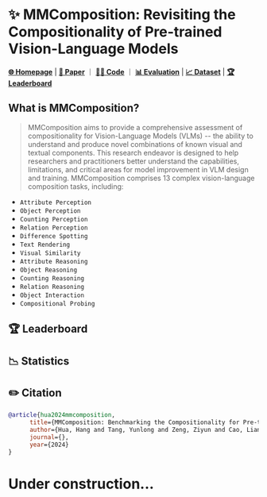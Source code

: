 # ✨ MMComposition: Revisiting the Compositionality of Pre-trained Vision-Language Models
[**🌐 Homepage**](https://yunlong10.github.io/projects/mmcomposition) | [**🔬 Paper**](https://github.com/hanghuacs/MMComposition) ｜ [**👩‍💻 Code**](https://github.com/hanghuacs/MMComposition/blob/main/evaluation.py) ｜ [**📊 Evaluation**](https://github.com/hanghuacs/MMComposition) | [**📈 Dataset**](https://github.com/hanghuacs/MMComposition) | [**🏆 Leaderboard**](https://yunlong10.github.io/projects/mmcomposition/#leaderboard)

## What is MMComposition?
> MMComposition aims to provide a comprehensive assessment of compositionality for Vision-Language Models (VLMs) -- the ability to understand and produce novel combinations of known visual and textual components. This research endeavor is designed to help researchers and practitioners better understand the capabilities, limitations, and critical areas for model improvement in VLM design and training. MMComposition comprises 13 complex vision-language composition tasks, including:
- `Attribute Perception`
- `Object Perception`
- `Counting Perception`
- `Relation Perception`
- `Difference Spotting`
- `Text Rendering`
- `Visual Similarity`
- `Attribute Reasoning`
- `Object Reasoning`
- `Counting Reasoning`
- `Relation Reasoning`
- `Object Interaction`
- `Compositional Probing`

## 🏆 Leaderboard

## 📉 Statistics


## ✏️ Citation
```bibtex
@article{hua2024mmcomposition,
      title={MMComposition: Benchmarking the Compositionality for Pre-trained Vision-Language Models},
      author={Hua, Hang and Tang, Yunlong and Zeng, Ziyun and Cao, Liangliang and Yang, Zhengyuan and He, Hangfeng and Xu, Chenliang and Luo, Jiebo},
      journal={},
      year={2024}
}
```

# Under construction...

